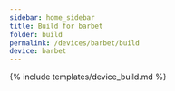 ```yaml
---
sidebar: home_sidebar
title: Build for barbet
folder: build
permalink: /devices/barbet/build
device: barbet
---
```

{% include templates/device_build.md %}
